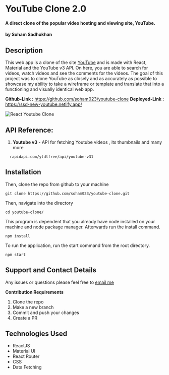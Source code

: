# YouTube Clone 2.0

#### A direct clone of the popular video hosting and viewing site, YouTube.

#### by Soham Sadhukhan

## Description

This web app is a clone of the site [YouTube](https://www.youtube.com "YouTube Homepage") and is made with React, Material and the YouTube v3 API. On here, you are able to search for videos, watch videos and see the comments for the videos. The goal of this project was to clone YouTube as closely and as accurately as possible to showcase my ability to take a wireframe or template and translate that into a functioning and visually identical web app.

__Github-Link :__ https://github.com/soham023/youtube-clone
__Deployed-Link :__ https://ssd-new-youtube.netlify.app/

![React Youtube Clone](https://ibb.co/0ySP74K)

## API Reference:

1. __Youtube v3__ - API for fetching Youtube videos , its thumbnails and many more
```http
  rapidapi.com/ytdlfree/api/youtube-v31
```
## Installation
Then, clone the repo from github to your machine

```
git clone https://github.com/soham023/youtube-clone.git
```

Then, navigate into the directory

```
cd youtube-clone/
```

This program is dependent that you already have node installed on your machine and node package manager. Afterwards run the install command.

```
npm install
```
To run the application, run the start command from the root directory.

```
npm start
```

## Support and Contact Details
Any issues or questions please feel free to [email me](mailto:soham.sadhukhan67@gmail.com)

**Contribution Requirements**
1. Clone the repo
2. Make a new branch
3. Commit and push your changes
4. Create a PR

## Technologies Used
* ReactJS
* Material UI
* React Router
* CSS
* Data Fetching
